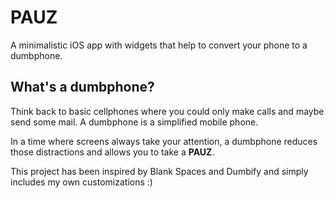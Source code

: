 # PAUZ

A minimalistic iOS app with widgets that help to convert your phone to a dumbphone.

## What's a dumbphone?

Think back to basic cellphones where you could only make calls and maybe send some mail. A dumbphone is a simplified mobile phone.

In a time where screens always take your attention, a dumbphone reduces those distractions and allows you to take a **PAUZ**.

This project has been inspired by Blank Spaces and Dumbify and simply includes my own customizations :)
